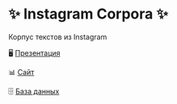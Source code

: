 # ✨ Instagram Corpora ✨
Корпус текстов из Instagram

🖥 [Презентация](https://github.com/soimmary/Instagram_Corpora/blob/main/Instagram_Corpora.pdf)

📊 [Сайт](http://lanabanana.pythonanywhere.com)

🗄 [База данных](https://github.com/soimmary/Instagram_Corpora/blob/main/insta_corpus.db)

